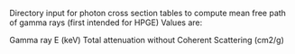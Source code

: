 Directory input for photon cross section tables to compute mean free path of gamma rays (first intended for HPGE)
Values are:

Gamma ray E (keV) Total attenuation without Coherent Scattering (cm2/g) 